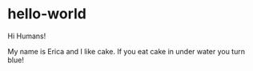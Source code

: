 # hello-world

Hi Humans!

My name is Erica and I like cake. 
If you eat cake in under water you turn blue!
